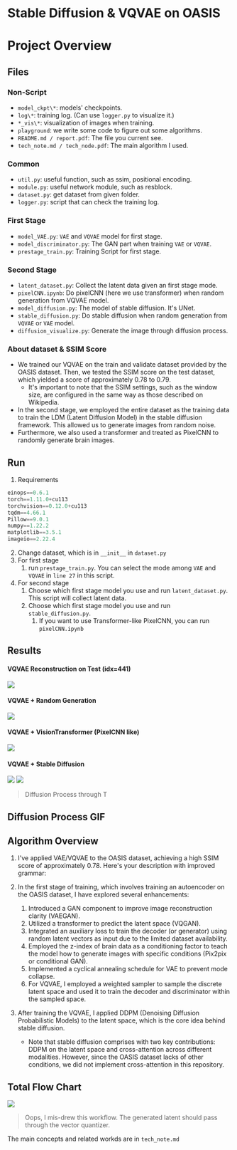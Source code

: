 Stable Diffusion & VQVAE on OASIS 
===

# Project Overview

## Files

### Non-Script
* `model_ckpt\*`: models' checkpoints.
* `log\*`: training log. (Can use `logger.py` to visualize it.)
* `*_vis\*`: visualization of images when training.
* `playground`: we write some code to figure out some algorithms.
* `README.md / report.pdf`: The file you current see.
* `tech_note.md / tech_node.pdf`: The main algorithm I used.

### Common
* `util.py`: useful function, such as ssim, positional encoding.
* `module.py`: useful network module, such as resblock.
* `dataset.py`: get dataset from given folder.
* `logger.py`: script that can check the training log.

### First Stage
* `model_VAE.py`: `VAE` and `VQVAE` model for first stage.
* `model_discriminator.py`: The GAN part when training `VAE` or `VQVAE`.
* `prestage_train.py`: Training Script for first stage.

### Second Stage
* `latent_dataset.py`: Collect the latent data given an first stage mode.
* `pixelCNN.ipynb`: Do pixelCNN (here we use transformer) when random generation from VQVAE model.
* `model_diffusion.py`: The model of stable diffusion. It's UNet.
* `stable_diffusion.py`: Do stable diffusion when random generation from `VQVAE` or `VAE` model.
* `diffusion_visualize.py`: Generate the image through diffusion process.

### About dataset & SSIM Score
* We trained our VQVAE on the train and validate dataset provided by the OASIS dataset. Then, we tested the SSIM score on the test dataset, which yielded a score of approximately 0.78 to 0.79.
  * It's important to note that the SSIM settings, such as the window size, are configured in the same way as those described on Wikipedia.
* In the second stage, we employed the entire dataset as the training data to train the LDM (Latent Diffusion Model) in the stable diffusion framework. This allowed us to generate images from random noise.
* Furthermore, we also used a transformer and treated as PixelCNN to randomly generate brain images.

## Run

1. Requirements
```python
einops==0.6.1
torch==1.11.0+cu113
torchvision==0.12.0+cu113
tqdm==4.66.1
Pillow==9.0.1
numpy==1.22.2
matplotlib==3.5.1
imageio==2.22.4
```
2. Change dataset, which is in `__init__` in `dataset.py`
3. For first stage
   1. run `prestage_train.py`. You can select the mode among `VAE` and `VQVAE` in `line 27` in this script.
4. For second stage
   1. Choose which first stage model you use and run `latent_dataset.py`. This script will collect latent data.
   2. Choose which first stage model you use and run `stable_diffusion.py`. 
      1. If you want to use Transformer-like PixelCNN, you can run `pixelCNN.ipynb`

## Results

#### VQVAE Reconstruction on Test (idx=441)
![](visualize/VQVAE_vis/epoch_45/recon_441.png)

#### VQVAE + Random Generation

![](visualize/VQVAE_vis/epoch_45/gen_large_0.png)
#### VQVAE + VisionTransformer (PixelCNN like)
![](visualize/Transformer_vis/0.png )

#### VQVAE + Stable Diffusion
![](visualize/stable_diffusion_vis/epoch_120/0.png)
![](visualize/ldm_vis/ldm_0.gif)
> Diffusion Process through T

## Diffusion Process GIF

## Algorithm Overview

1. I've applied VAE/VQVAE to the OASIS dataset, achieving a high SSIM score of approximately 0.78.
Here's your description with improved grammar:

2. In the first stage of training, which involves training an autoencoder on the OASIS dataset, I have explored several enhancements:
   1. Introduced a GAN component to improve image reconstruction clarity (VAEGAN).
   2. Utilized a transformer to predict the latent space (VQGAN).
   3. Integrated an auxiliary loss to train the decoder (or generator) using random latent vectors as input due to the limited dataset availability.
   4. Employed the z-index of brain data as a conditioning factor to teach the model how to generate images with specific conditions (Pix2pix or conditional GAN).
   5. Implemented a cyclical annealing schedule for VAE to prevent mode collapse.
   6. For VQVAE, I employed a weighted sampler to sample the discrete latent space and used it to train the decoder and discriminator within the sampled space.

7. After training the VQVAE, I applied DDPM (Denoising Diffusion Probabilistic Models) to the latent space, which is the core idea behind stable diffusion.
   * Note that stable diffusion comprises with two key contributions: DDPM on the latent space and cross-attention across different modalities. However, since the OASIS dataset lacks of other conditions, we did not implement cross-attention in this repository.

## Total Flow Chart

![](report_imgs/workflow.png)
> Oops, I mis-drew this workflow. The generated latent should pass through the vector quantizer.

The main concepts and related workds are in `tech_note.md`
